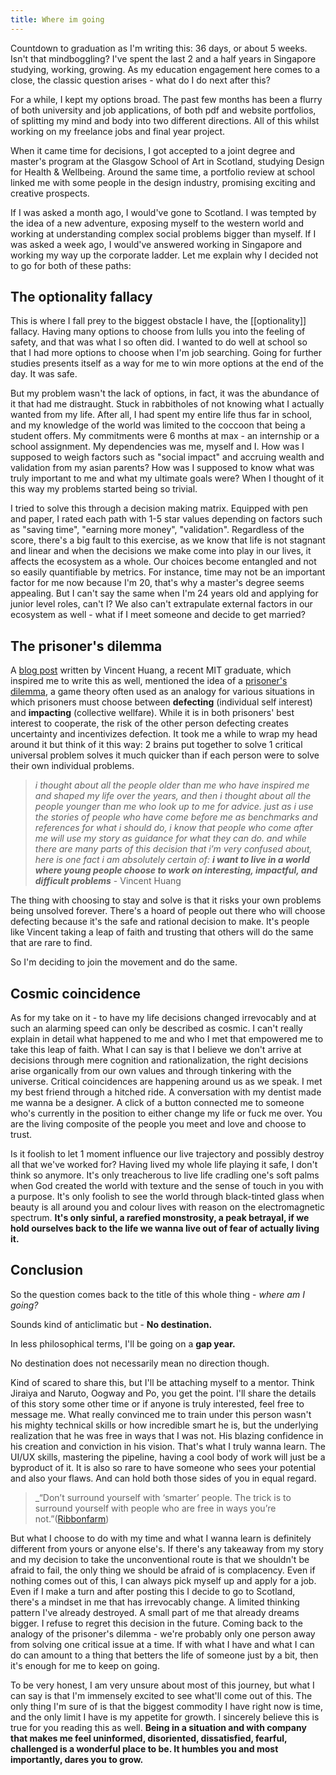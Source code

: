 ```yaml
---
title: Where im going
---
```


Countdown to graduation as I'm writing this: 36 days, or about 5 weeks. Isn't that mindboggling? I've spent the last 2 and a half years in Singapore studying, working, growing. As my education engagement here comes to a close, the classic question arises - what do I do next after this? 

For a while, I kept my options broad. The past few months has been a flurry of both university and job applications, of both pdf and website portfolios, of splitting my mind and body into two different directions. All of this whilst working on my freelance jobs and final year project.

When it came time for decisions, I got accepted to a joint degree and master's program at the Glasgow School of Art in Scotland, studying Design for Health & Wellbeing. Around the same time, a portfolio review at school linked me with some people in the design industry, promising exciting and creative prospects. 

If I was asked a month ago, I would've gone to Scotland. I was tempted by the idea of a new adventure, exposing myself to the western world and working at understanding complex social problems bigger than myself. If I was asked a week ago, I would've answered working in Singapore and working my way up the corporate ladder.  Let me explain why I decided not to go for both of these paths:

## The optionality fallacy

This is where I fall prey to the biggest obstacle I have, the [[optionality]] fallacy. Having many options to choose from lulls you into the feeling of safety, and that was what I so often did.  I wanted to do well at school so that I had more options to choose when I'm job searching. Going for further studies presents itself as a way for me to win more options at the end of the day. It was safe.

But my problem wasn't the lack of options, in fact, it was the abundance of it that had me distraught. Stuck in rabbitholes of not knowing what I actually wanted from my life.  After all, I had spent my entire life thus far in school, and my knowledge of the world was limited to the coccoon that being a student offers. My commitments were 6 months at max - an internship or a school assignment. My dependencies was me, myself and I. How was I supposed to weigh factors such as "social impact" and accruing wealth and validation from my asian parents? How was I supposed to know what was truly important to me and what my ultimate goals were? When I thought of it this way my problems started being so trivial.

I tried to solve this through a decision making matrix. Equipped with pen and paper, I rated each path with 1-5 star values depending on factors such as "saving time", "earning more money", "validation". Regardless of the score, there's a big fault to this exercise, as we know that life is not stagnant and linear and when the decisions we make come into play in our lives, it affects the ecosystem as a whole. Our choices become entangled and not so easily quantifiable by metrics. For instance, time may not be an important factor for me now because I'm 20, that's why a master's degree seems appealing. But I can't say the same when I'm 24 years old and applying for junior level roles, can't I? We also can't extrapulate external factors in our ecosystem as well - what if I meet someone and decide to get married? 

## The prisoner's dilemma

A [blog post](https://mindslice.substack.com/p/choosing) written by Vincent Huang, a recent MIT graduate, which inspired me to write this as well, mentioned the idea of a [prisoner's dilemma](https://www.investopedia.com/articles/investing/110513/utilizing-prisoners-dilemma-business-and-economy.asp), a game theory often used as an analogy for various situations in which prisoners must choose between **defecting** (individual self interest) and **impacting** (collective wellfare). While it is in both prisoners' best interest to cooperate, the risk of the other person defecting creates uncertainty and incentivizes defection. It took me a while to wrap my head around it but think of it this way: 2 brains put together to solve 1 critical universal problem solves it much quicker than if each person were to solve their own individual problems. 

> *i thought about all the people older than me who have inspired me and shaped my life over the years, and then i thought about all the people younger than me who look up to me for advice. just as i use the stories of people who have come before me as benchmarks and references for what i should do, i know that people who come after me will use my story as guidance for what they can do. and while there are many parts of this decision that i’m very confused about, here is one fact i am absolutely certain of: **i want to live in a world where young people choose to work on interesting, impactful, and difficult problems*** - Vincent Huang

The thing with choosing to stay and solve is that it risks your own problems being unsolved forever. There's a hoard of people out there who will choose defecting because it's the safe and rational decision to make. It's people like Vincent taking a leap of faith and trusting that others will do the same that are rare to find. 

So I'm deciding to join the movement and do the same.

## Cosmic coincidence
 
As for my take on it - to have my life decisions changed irrevocably and at such an alarming speed can only be described as cosmic. I can't really explain in detail what happened to me and who I met that empowered me to take this leap of faith. What I can say is that I believe we don't arrive at decisions through mere cognition and rationalization, the right decisions arise organically from our own values and through tinkering with the universe. Critical coincidences are happening around us as we speak. I met my best friend through a hitched ride. A conversation with my dentist made me wanna be a designer. A click of a button connected me to someone who's currently in the position to either change my life or fuck me over. You are the living composite of the people you meet and love and choose to trust. 

Is it foolish to let 1 moment influence our live trajectory and possibly destroy all that we've worked for? Having lived my whole life playing it safe, I don't think so anymore. It's only treacherous to live life cradling one's soft palms when God created the world with texture and the sense of touch in you with a purpose. It's only foolish to see the world through black-tinted glass when beauty is all around you and colour lives with reason on the electromagnetic spectrum. **It's only sinful, a rarefied monstrosity, a peak betrayal, if we hold ourselves back to the life we wanna live out of fear of actually living it.** 

## Conclusion

So the question comes back to the title of this whole thing - *where am I going?*

Sounds kind of anticlimatic but - **No destination.** 

In less philosophical terms, I'll be going on a **gap year.** 

No destination does not necessarily mean no direction though. 

Kind of scared to share this, but I'll be attaching myself to a mentor. Think Jiraiya and Naruto, Oogway and Po, you get the point. I'll share the details of this story some other time or if anyone is truly interested, feel free to message me. What really convinced me to train under this person wasn't his mighty technical skills or how incredible smart he is, but the underlying realization that he was free in ways that I was not. His blazing confidence in his creation and conviction in his vision. That's what I truly wanna learn. The UI/UX skills, mastering the pipeline, having a cool body of work will just be a byproduct of it. It is also so rare to have someone who sees your potential and also your flaws. And can hold both those sides of you in equal regard. 

>_“Don’t surround yourself with ‘smarter’ people. The trick is to surround yourself with people who are free in ways you’re not.”([Ribbonfarm](https://www.ribbonfarm.com/2014/11/05/dont-surround-yourself-with-smarter-people/))  

But what I choose to do with my time and what I wanna learn is definitely different from yours or anyone else's. If there's any takeaway from my story and my decision to take the unconventional route is that we shouldn't be afraid to fail, the only thing we should be afraid of is complacency. Even if nothing comes out of this, I can always pick myself up and apply for a job. Even if I make a turn and after posting this I decide to go to Scotland, there's a mindset in me that has irrevocably change. A limited thinking pattern I've already destroyed. A small part of me that already dreams bigger. I refuse to regret this decision in the future. Coming back to the analogy of the prisoner's dilemma - we're probably only one person away from solving one critical issue at a time. If with what I have and what I can do can amount to a thing that betters the life of someone just by a bit, then it's enough for me to keep on going.

To be very honest, I am very unsure about most of this journey, but what I can say is that I'm immensely excited to see what'll come out of this. The only thing I'm sure of is that the biggest commodity I have right now is time, and the only limit I have is my appetite for growth. I sincerely believe this is true for you reading this as well. **Being in a situation and with company that makes me feel uninformed, disoriented, dissatisfied, fearful, challenged is a wonderful place to be. It humbles you and most importantly, dares you to grow.** 
